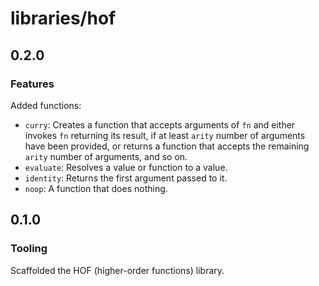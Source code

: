 # libraries/hof

## 0.2.0

### Features

Added functions:

- `curry`: Creates a function that accepts arguments of `fn` and either invokes `fn` returning its result, if at least `arity` number of arguments have been provided, or returns a function that accepts the remaining `arity` number of arguments, and so on.
- `evaluate`: Resolves a value or function to a value.
- `identity`: Returns the first argument passed to it.
- `noop`: A function that does nothing.

## 0.1.0

### Tooling

Scaffolded the HOF (higher-order functions) library.
